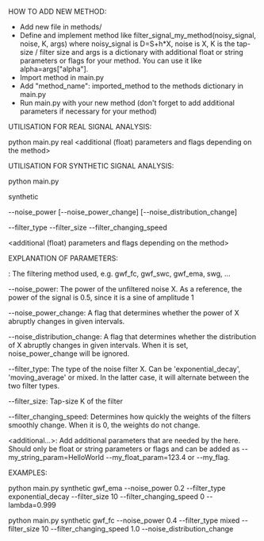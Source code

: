 HOW TO ADD NEW METHOD:

- Add new file in methods/
- Define and implement method like filter_signal_my_method(noisy_signal, noise, K, args)
    where noisy_signal is D=S+h*X, noise is X, K is the tap-size / filter size and
    args is a dictionary with additional float or string parameters or flags for your method.
    You can use it like alpha=args["alpha"].
- Import method in main.py
- Add "method_name": imported_method to the methods dictionary in main.py
- Run main.py with your new method (don't forget to add additional parameters if necessary for your method)


UTILISATION FOR REAL SIGNAL ANALYSIS:

python main.py real <method> <additional (float) parameters and flags depending on the method>


UTILISATION FOR SYNTHETIC SIGNAL ANALYSIS:

python main.py

synthetic
<method>

--noise_power
[--noise_power_change]
[--noise_distribution_change]

--filter_type
--filter_size
--filter_changing_speed

<additional (float) parameters and flags depending on the method>

EXPLANATION OF PARAMETERS:

<method>: The filtering method used, e.g. gwf_fc, gwf_swc, gwf_ema, swg, ...

--noise_power: The power of the unfiltered noise X. As a reference, the power of the signal is 0.5, since it is a sine of amplitude 1

--noise_power_change: A flag that determines whether the power of X abruptly changes in given intervals.

--noise_distribution_change: A flag that determines whether the distribution of X abruptly changes in given intervals. When it is set, noise_power_change will be ignored.

--filter_type: The type of the noise filter X. Can be 'exponential_decay', 'moving_average' or mixed. In the latter case, it will alternate between the two filter types.

--filter_size: Tap-size K of the filter

--filter_changing_speed: Determines how quickly the weights of the filters smoothly change. When it is 0, the weights do not change.

<additional...>: Add additional parameters that are needed by the <method> here. Should only be float or string parameters or flags and can be added as --my_string_param=HelloWorld --my_float_param=123.4 or --my_flag.

EXAMPLES:

python main.py synthetic gwf_ema --noise_power 0.2  --filter_type exponential_decay --filter_size 10 --filter_changing_speed 0  --lambda=0.999

python main.py synthetic gwf_fc --noise_power 0.4  --filter_type mixed --filter_size 10 --filter_changing_speed 1.0 --noise_distribution_change